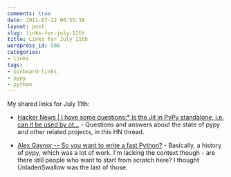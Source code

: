 ```yaml
---
comments: true
date: 2011-07-12 00:55:38
layout: post
slug: links-for-july-11th
title: Links for July 11th
wordpress_id: 506
categories:
- links
tags:
- pinboard-links
- pypy
- python
---
```


My shared links for July 11th:






  * [Hacker News | I have some questions:* Is the Jit in PyPy standalone, i.e. can it be used by ot...](http://news.ycombinator.com/item?id=2749120) - Questions and answers about the state of pypy and other related projects, in this HN thread.


  * [Alex Gaynor -- So you want to write a fast Python?](http://alexgaynor.net/2011/jul/10/so-you-want-write-fast-python/#id16) - Basically, a history of pypy, which was a lot of work. I'm lacking the context though - are there still people who want to start from scratch here? I thought UnladenSwallow was the last of those.



